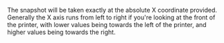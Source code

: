 The snapshot will be taken exactly at the absolute X coordinate provided.  Generally the X axis runs from left to right if you're looking at the front of the printer, with lower values being towards the left of the printer, and higher values being towards the right.
